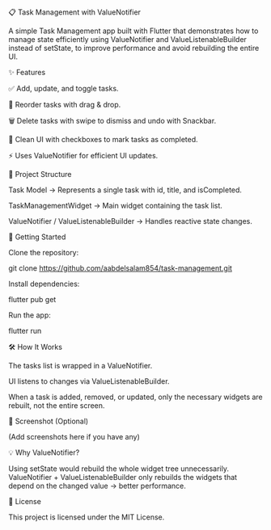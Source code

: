 📋 Task Management with ValueNotifier

A simple Task Management app built with Flutter that demonstrates how to manage state efficiently using ValueNotifier and ValueListenableBuilder instead of setState, to improve performance and avoid rebuilding the entire UI.

✨ Features

✅ Add, update, and toggle tasks.

🔄 Reorder tasks with drag & drop.

🗑️ Delete tasks with swipe to dismiss and undo with Snackbar.

🎨 Clean UI with checkboxes to mark tasks as completed.

⚡ Uses ValueNotifier for efficient UI updates.

📂 Project Structure

Task Model → Represents a single task with id, title, and isCompleted.

TaskManagementWidget → Main widget containing the task list.

ValueNotifier / ValueListenableBuilder → Handles reactive state changes.

🚀 Getting Started

Clone the repository:

git clone https://github.com/aabdelsalam854/task-management.git


Install dependencies:

flutter pub get


Run the app:

flutter run

🛠️ How It Works

The tasks list is wrapped in a ValueNotifier.

UI listens to changes via ValueListenableBuilder.

When a task is added, removed, or updated, only the necessary widgets are rebuilt, not the entire screen.

📸 Screenshot (Optional)

(Add screenshots here if you have any)

💡 Why ValueNotifier?

Using setState would rebuild the whole widget tree unnecessarily.
ValueNotifier + ValueListenableBuilder only rebuilds the widgets that depend on the changed value → better performance.

📜 License

This project is licensed under the MIT License.
